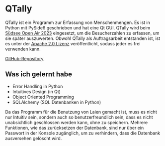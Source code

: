 # QTally

QTally ist ein Programm zur Erfassung von Menschenmengen. Es ist in Python mit PySide6 geschrieben und hat eine Qt GUI. QTally wird beim [Südsee Open Air 2023](https://niedersachsen.naturfreundejugend.de/termine/-/-/show/4452/suedee_open_air) eingesetzt, um die Besucherzahlen zu erfassen, um sie später auszuwerten. Obwohl QTally als Auftragsarbeit entstanden ist, ist es unter der [Apache 2.0 Lizenz](https://www.apache.org/licenses/LICENSE-2.0) veröffentlicht, sodass jeder es frei verwenden kann.

[GitHub-Repository](https://www.github.com/MixoMax/QTally)

## Was ich gelernt habe

- Error Handling in Python
- Intuitives Design (in Qt)
- Object Oriented Programming
- SQLAlchemy (SQL Datenbanken in Python)


Da das Programm für die Benutzung von Laien gemacht ist, muss es nicht nur Intuitiv sein, sondern auch so benutzerfreundlich sein, dass es nicht unabsichtlich geschlossen werden kann, ohne zu speichern. Mehrere Funktionen, wie das zurücksetzen der Datenbank, sind nur über ein Passwort in der Konsole zugänglich, um zu verhindern, dass die Datenbank ausversehen gelöscht wird.

